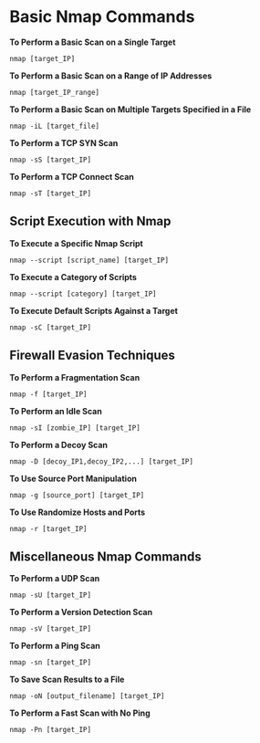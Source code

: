 # **Basic Nmap Commands**

**To Perform a Basic Scan on a Single Target**
```plaintext
nmap [target_IP]
```

**To Perform a Basic Scan on a Range of IP Addresses**
```plaintext
nmap [target_IP_range]
```

**To Perform a Basic Scan on Multiple Targets Specified in a File**
```plaintext
nmap -iL [target_file]
```

**To Perform a TCP SYN Scan**
```plaintext
nmap -sS [target_IP]
```

**To Perform a TCP Connect Scan**
```plaintext
nmap -sT [target_IP]
```

## **Script Execution with Nmap**

**To Execute a Specific Nmap Script**
```plaintext
nmap --script [script_name] [target_IP]
```

**To Execute a Category of Scripts**
```plaintext
nmap --script [category] [target_IP]
```

**To Execute Default Scripts Against a Target**
```plaintext
nmap -sC [target_IP]
```

## **Firewall Evasion Techniques**

**To Perform a Fragmentation Scan**
```plaintext
nmap -f [target_IP]
```

**To Perform an Idle Scan**
```plaintext
nmap -sI [zombie_IP] [target_IP]
```

**To Perform a Decoy Scan**
```plaintext
nmap -D [decoy_IP1,decoy_IP2,...] [target_IP]
```

**To Use Source Port Manipulation**
```plaintext
nmap -g [source_port] [target_IP]
```

**To Use Randomize Hosts and Ports**
```plaintext
nmap -r [target_IP]
```

## **Miscellaneous Nmap Commands**

**To Perform a UDP Scan**
```plaintext
nmap -sU [target_IP]
```

**To Perform a Version Detection Scan**
```plaintext
nmap -sV [target_IP]
```

**To Perform a Ping Scan**
```plaintext
nmap -sn [target_IP]
```

**To Save Scan Results to a File**
```plaintext
nmap -oN [output_filename] [target_IP]
```

**To Perform a Fast Scan with No Ping**
```plaintext
nmap -Pn [target_IP]
```
